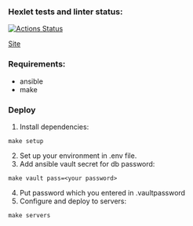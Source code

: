 ### Hexlet tests and linter status:
[![Actions Status](https://github.com/dannycyberwalker/devops-for-programmers-project-76/workflows/hexlet-check/badge.svg)](https://github.com/dannycyberwalker/devops-for-programmers-project-76/actions)

[Site](https://dannycw.xyz)

### Requirements:
- ansible
- make

### Deploy
1. Install dependencies:
```
make setup
```
2. Set up your environment in .env file.
3. Add ansible vault secret for db password:
```
make vault pass=<your password>
```
4. Put password which you entered in .vaultpassword 
5. Configure and deploy to servers:
```
make servers
``` 
